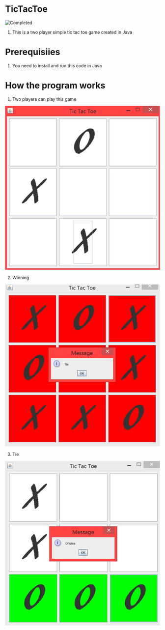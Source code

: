 # TicTacToe
![Completed](https://img.shields.io/jira/sprint/https/jira.spring.io/95.svg)

1. This is a two player simple tic tac toe game created in Java

# Prerequisiies

1. You need to install and run this code in Java

# How the program works

1. Two players can play this game

![MainBoard](https://raw.githubusercontent.com/Divy1211/TicTacToe/e9984506225f461071be4e1fd4cee6f2da80c8ed/images/game.PNG)

2. Winning

![Wins](https://raw.githubusercontent.com/Divy1211/TicTacToe/e9984506225f461071be4e1fd4cee6f2da80c8ed/images/tie.PNG)

3. Tie

![Check](https://raw.githubusercontent.com/Divy1211/TicTacToe/e9984506225f461071be4e1fd4cee6f2da80c8ed/images/win.PNG)

